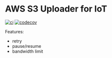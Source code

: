# AWS S3 Uploader for IoT

[![ci](https://github.com/at-wat/s3iot/actions/workflows/ci.yml/badge.svg)](https://github.com/at-wat/s3iot/actions/workflows/ci.yml) [![codecov](https://codecov.io/gh/at-wat/s3iot/branch/main/graph/badge.svg?token=31CXOGP3BQ)](https://codecov.io/gh/at-wat/s3iot)

Features:

- retry
- pause/resume
- bandwidth limit
